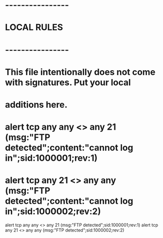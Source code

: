 # ----------------
# LOCAL RULES
# ----------------
# This file intentionally does not come with signatures.  Put your local
# additions here.
# alert tcp any any <> any 21 (msg:"FTP detected";content:"cannot log in";sid:1000001;rev:1)
# alert tcp any 21 <> any any (msg:"FTP detected";content:"cannot log in";sid:1000002;rev:2)
alert tcp any any <> any 21 (msg:"FTP detected";sid:1000001;rev:1)
alert tcp any 21 <> any any (msg:"FTP detected";sid:1000002;rev:2)
